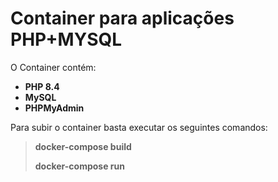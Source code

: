 Container para aplicações PHP+MYSQL
===================================

O Container contém:
* __PHP 8.4__
* __MySQL__
* __PHPMyAdmin__

Para subir o container basta executar os seguintes comandos:
> **docker-compose build**
> 
> **docker-compose run**

